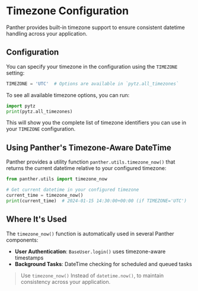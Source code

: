 # Timezone Configuration

Panther provides built-in timezone support to ensure consistent datetime handling across your application.

## Configuration

You can specify your timezone in the configuration using the `TIMEZONE` setting:

```python
TIMEZONE = 'UTC'  # Options are available in `pytz.all_timezones`
```

To see all available timezone options, you can run:

```python
import pytz
print(pytz.all_timezones)
```

This will show you the complete list of timezone identifiers you can use in your `TIMEZONE` configuration.


## Using Panther's Timezone-Aware DateTime

Panther provides a utility function `panther.utils.timezone_now()` that returns the current datetime relative to your configured timezone:

```python
from panther.utils import timezone_now

# Get current datetime in your configured timezone
current_time = timezone_now()
print(current_time)  # 2024-01-15 14:30:00+00:00 (if TIMEZONE='UTC')
```

## Where It's Used

The `timezone_now()` function is automatically used in several Panther components:

- **User Authentication**: `BaseUser.login()` uses timezone-aware timestamps
- **Background Tasks**: DateTime checking for scheduled and queued tasks

> Use `timezone_now()` Instead of `datetime.now()`, to maintain consistency across your application.

